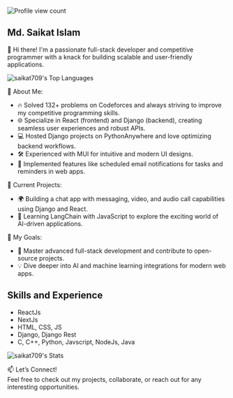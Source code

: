 ![Profile view count](https://komarev.com/ghpvc/?username=saikat709)
## Md. Saikat Islam
👋 Hi there! I'm a passionate full-stack developer and competitive programmer with a knack for building scalable and user-friendly applications.

![saikat709's Top Languages](https://github-readme-stats.vercel.app/api/top-langs/?username=saikat709&theme=cobalt&show_icons=true&hide_border=true&layout=compact)

🚀 About Me:
- 🔥 Solved 132+ problems on Codeforces and always striving to improve my competitive programming skills. <br>
- 🌐 Specialize in React (frontend) and Django (backend), creating seamless user experiences and robust APIs. <br>
- 💻 Hosted Django projects on PythonAnywhere and love optimizing backend workflows. <br>
- 🛠️ Experienced with MUI for intuitive and modern UI designs. <br>
- 📩 Implemented features like scheduled email notifications for tasks and reminders in web apps. <br>
  
🌟 Current Projects:
- 🌍 Building a chat app with messaging, video, and audio call capabilities using Django and React.
- 🧠 Learning LangChain with JavaScript to explore the exciting world of AI-driven applications.

🎯 My Goals:
-  🔗 Master advanced full-stack development and contribute to open-source projects.
- 💡 Dive deeper into AI and machine learning integrations for modern web apps.

## Skills and Experience
  - ReactJs
  - NextJs
  - HTML, CSS, JS
  - Django, Django Rest
  - C, C++, Python, Javscript, NodeJs, Java

![saikat709's Stats](https://github-readme-stats.vercel.app/api?username=saikat709&theme=cobalt&show_icons=true&hide_border=true&count_private=true)

📫 Let’s Connect! <br>
Feel free to check out my projects, collaborate, or reach out for any interesting opportunities.


<!--
**saikat709/saikat709** is a ✨ _special_ ✨ repository because its `README.md` (this file) appears on your GitHub profile.

Here are some ideas to get you started:

- 🔭 I’m currently working on ...
- 🌱 I’m currently learning ...
- 👯 I’m looking to collaborate on ...
- 🤔 I’m looking for help with ...
- 💬 Ask me about ...
- 📫 How to reach me: ...
- 😄 Pronouns: ...
- ⚡ Fun fact: ...
-->
